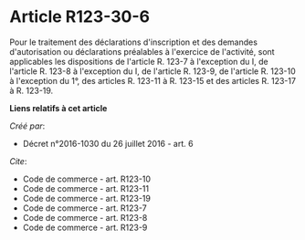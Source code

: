 # Article R123-30-6

Pour le traitement des déclarations d'inscription et des demandes d'autorisation ou déclarations préalables à l'exercice de
l'activité, sont applicables les dispositions de l'article R. 123-7 à l'exception du I, de l'article R. 123-8 à l'exception
du I, de l'article R. 123-9, de l'article R. 123-10 à l'exception du 1°, des articles R. 123-11 à R. 123-15 et des articles
R. 123-17 à R. 123-19.

**Liens relatifs à cet article**

_Créé par_:

  - Décret n°2016-1030 du 26 juillet 2016 - art. 6

_Cite_:

  - Code de commerce - art. R123-10
  - Code de commerce - art. R123-11
  - Code de commerce - art. R123-19
  - Code de commerce - art. R123-7
  - Code de commerce - art. R123-8
  - Code de commerce - art. R123-9
